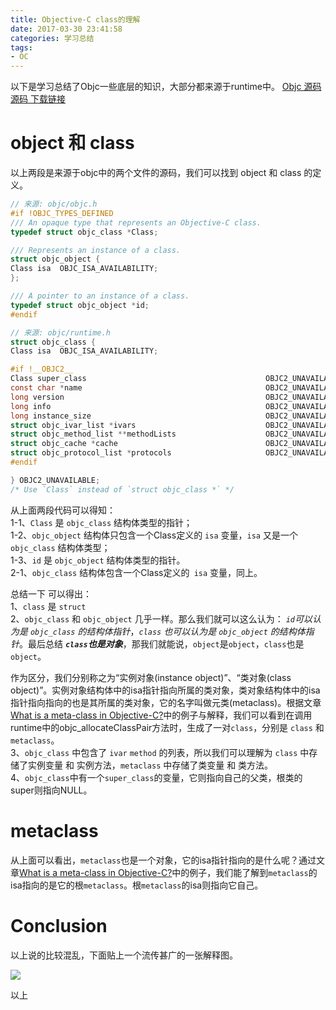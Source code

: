 ```yaml
---
title: Objective-C class的理解
date: 2017-03-30 23:41:58
categories: 学习总结
tags: 
- OC
---
```


以下是学习总结了Objc一些底层的知识，大部分都来源于runtime中。
[Objc 源码](https://opensource.apple.com/source/objc4/objc4-493.9/runtime/) 
[源码 下载链接](http://opensource.apple.com/tarballs/objc4/objc4-493.9.tar.gz)


# object 和 class
以上两段是来源于objc中的两个文件的源码，我们可以找到 object 和 class 的定义。

``` Objective-C
// 来源: objc/objc.h
#if !OBJC_TYPES_DEFINED
/// An opaque type that represents an Objective-C class.
typedef struct objc_class *Class;

/// Represents an instance of a class.
struct objc_object {
Class isa  OBJC_ISA_AVAILABILITY;
};

/// A pointer to an instance of a class.
typedef struct objc_object *id;
#endif
```

``` Objective-C
// 来源: objc/runtime.h
struct objc_class {
Class isa  OBJC_ISA_AVAILABILITY;

#if !__OBJC2__
Class super_class                                        OBJC2_UNAVAILABLE;
const char *name                                         OBJC2_UNAVAILABLE;
long version                                             OBJC2_UNAVAILABLE;
long info                                                OBJC2_UNAVAILABLE;
long instance_size                                       OBJC2_UNAVAILABLE;
struct objc_ivar_list *ivars                             OBJC2_UNAVAILABLE;
struct objc_method_list **methodLists                    OBJC2_UNAVAILABLE;
struct objc_cache *cache                                 OBJC2_UNAVAILABLE;
struct objc_protocol_list *protocols                     OBJC2_UNAVAILABLE;
#endif

} OBJC2_UNAVAILABLE;
/* Use `Class` instead of `struct objc_class *` */
```
从上面两段代码可以得知：  
1-1、```Class``` 是 ```objc_class``` 结构体类型的指针；  
1-2、```objc_object``` 结构体只包含一个Class定义的 ```isa``` 变量，```isa``` 又是一个 ```objc_class``` 结构体类型；  
1-3、```id``` 是 ```objc_object``` 结构体类型的指针。  
2-1、```objc_class``` 结构体包含一个Class定义的``` isa``` 变量，同上。

<!-- more -->

总结一下 可以得出：  
1、```class``` 是 ```struct```  
2、```objc_class``` 和 ```objc_object``` 几乎一样。那么我们就可以这么认为： *```id```可以认为是 ```objc_class``` 的结构体指针*，*```class``` 也可以认为是 ```objc_object``` 的结构体指针*。最后总结 ***```class```也是对象***，那我们就能说，```object```是```object```，```class```也是```object```。

作为区分，我们分别称之为“实例对象(instance object)”、“类对象(class object)”。实例对象结构体中的isa指针指向所属的类对象，类对象结构体中的isa指针指向指向的也是其所属的类对象，它的名字叫做元类(metaclass)。根据文章[What is a meta-class in Objective-C?](http://www.cocoawithlove.com/2010/01/what-is-meta-class-in-objective-c.html)中的例子与解释，我们可以看到在调用runtime中的objc_allocateClassPair方法时，生成了一对```class```，分别是 ```class``` 和 ```metaclass```。  
3、```objc_class``` 中包含了 ```ivar``` ```method``` 的列表，所以我们可以理解为 ```class``` 中存储了实例变量 和 实例方法，```metaclass``` 中存储了类变量 和 类方法。  
4、```objc_class```中有一个```super_class```的变量，它则指向自己的父类，根类的super则指向NULL。

# metaclass
从上面可以看出，```metaclass```也是一个对象，它的isa指针指向的是什么呢？通过文章[What is a meta-class in Objective-C?](http://www.cocoawithlove.com/2010/01/what-is-meta-class-in-objective-c.html)中的例子，我们能了解到```metaclass```的isa指向的是它的根```metaclass```。根```metaclass```的isa则指向它自己。

# Conclusion
以上说的比较混乱，下面贴上一个流传甚广的一张解释图。

![](http://upload-images.jianshu.io/upload_images/2181684-c5a2771145784fed.png?imageMogr2/auto-orient/strip%7CimageView2/2/w/1240)



以上
